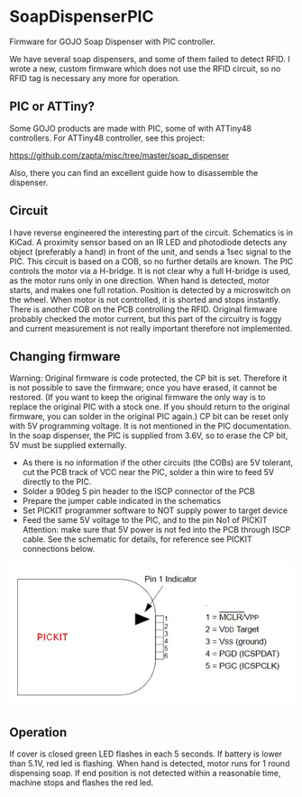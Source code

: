 # SoapDispenserPIC
Firmware for GOJO Soap Dispenser with PIC controller.

We have several soap dispensers, and some of them failed to detect RFID. I wrote a new, custom firmware which does not use the RFID circuit, so no RFID tag is necessary any more for operation. 

## PIC or ATTiny?
Some GOJO products are made with PIC, some of with ATTiny48 controllers. For ATTiny48 controller, see this project:

https://github.com/zapta/misc/tree/master/soap_dispenser

Also, there you can find an excellent guide how to disassemble the dispenser.

## Circuit
I have reverse engineered the interesting part of the circuit. Schematics is in KiCad.
A proximity sensor based on an IR LED and photodiode detects any object (preferably a hand) in front of the unit, and sends a 1sec signal to the PIC. This circuit is based on a COB, so no further details are known.
The PIC controls the motor via a H-bridge. It is not clear why a full H-bridge is used, as the motor runs only in one direction. When hand is detected, motor starts, and makes one full rotation. Position is detected by a microswitch on the wheel. When motor is not controlled, it is shorted and stops instantly.
There is another COB on the PCB controlling the RFID.
Original firmware probably checked the motor current, but this part of the circuitry is foggy and current measurement is not really important therefore not implemented.

## Changing firmware
Warning: Original firmware is code protected, the CP bit is set. Therefore it is not possible to save the firmware; once you have erased, it cannot be restored. (If you want to keep the original firmware the only way is to replace the original PIC with a stock one. If you should return to the original firmware, you can solder in the original PIC again.)
CP bit can be reset only with 5V programming voltage. It is not mentioned in the PIC documentation. In the soap dispenser, the PIC is supplied from 3.6V, so to erase the CP bit, 5V must be supplied externally. 
* As there is no information if the other circuits (the COBs) are 5V tolerant, cut the PCB track of VCC near the PIC, solder a thin wire to feed 5V directly to the PIC.
* Solder a 90deg 5 pin header to the ISCP connector of the PCB
* Prepare the jumper cable indicated in the schematics
* Set PICKIT programmer software to NOT supply power to target device 
* Feed the same 5V voltage to the PIC, and to the pin No1 of PICKIT
Attention: make sure that 5V power is not fed into the PCB through ISCP cable. See the schematic for details, for reference see PICKIT connections below.

![](PICKIT%20pinout.jpg)

## Operation
If cover is closed green LED flashes in each 5 seconds. If battery is lower than 5.1V, red led is flashing. When hand is detected, motor runs for 1 round dispensing soap. If end position is not detected within a reasonable time, machine stops and flashes the red led. 
